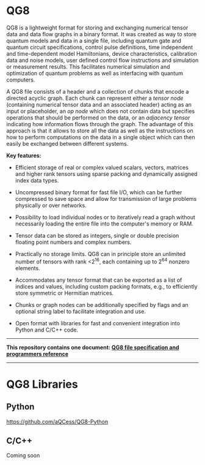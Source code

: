 # QG8
QG8 is a lightweight format for storing and exchanging numerical tensor data and data flow graphs in a binary format. It was created as way to store quantum models and data in a single file, including quantum gate and quantum circuit specifications, control pulse definitions, time independent and time-dependent model Hamiltonians, device characteristics, calibration data and noise models, user defined control flow instructions and simulation or measurement results. This facilitates numerical simulation and optimization of quantum problems as well as interfacing with quantum computers.

A QG8 file consists of a header and a collection of chunks that encode a directed acyclic graph. Each chunk can represent either a *tensor node* (containing numerical tensor data and an associated header) acting as an input or placeholder, an *op node* which does not contain data but specifies operations that should be performed on the data, or an *adjacency tensor* indicating how information flows through the graph. The advantage of this approach is that it allows to store all the data as well as the instructions on how to perform computations on the data in a single object which can then easily be exchanged between different systems.

**Key features:**
- Efficient storage of real or complex valued scalars, vectors, matrices and higher rank tensors using sparse packing and dynamically assigned index data types.

- Uncompressed binary format for fast file I/O, which can be further compressed to save space and allow for transmission of large problems physically or over networks.

- Possibility to load individual nodes or to iteratively read a graph without necessarily loading the entire file into the computer's memory or RAM.

- Tensor data can be stored as integers, single or double precision floating point numbers and complex numbers.

- Practically no storage limits. QG8 can in principle store an unlimited number of tensors with rank <2<sup>16</sup>, each containing up to 2<sup>64</sup> nonzero elements.

- Accommodates any tensor format that can be exported as a list of indices and values, including custom packing formats, e.g., to efficiently store symmetric or Hermitian matrices.

- Chunks or graph nodes can be additionally specified by flags and an optional string label to facilitate integration and use.

- Open format with libraries for fast and convenient integration into Python and C/C++ code.

-----

**This repository contains one document:
[QG8 file specification and programmers reference](QG8_Specification_v1.pdf)**

-----


# QG8 Libraries
## Python 
https://github.com/aQCess/QG8-Python

## C/C++ 
Coming soon
